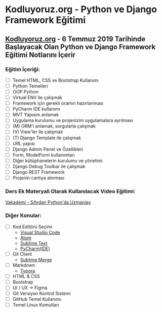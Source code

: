 # Kodluyoruz.org - Python ve Django Framework Eğitimi
## [Kodluyoruz.org](https://kodluyoruz.org/) - 6 Temmuz 2019 Tarihinde Başlayacak Olan Python ve Django Framework Eğitimi Notlarını İçerir


### Eğitim İçeriği:
- [ ] Temel HTML, CSS ve Bootstrap Kullanımı
- [ ] Python Temelleri
- [ ] OOP Python
- [ ] Virtual ENV ile çalışmak
- [ ] Framework için gerekli oramın hazırlanması
- [ ] PyCharm IDE kullanımı
- [ ] MVT Yapısını anlamak
- [ ] Uygulama kurulumu ve projenizim uygulamalara ayrılması
- [ ] (M) ORM'i anlamak, sorgularla çalışmak
- [ ] (V) View'ler ile çalışmak
- [ ] (T) Django Template ile çalışmak
- [ ] URL yapısı
- [ ] Django Admin Panel ve Özellikleri
- [ ] Form, ModelForm kullanımları
- [ ] Diğer kütüphanelerin kurulumu ve yönetimi
- [ ] Django Debug Toolbar ile çalışmak
- [ ] Django REST Framework
- [ ] Projenin canlıya alınması

### Ders Ek Materyali Olarak Kullanılacak Video Eğitimi:
[Vakademi - Sıfırdan Python'da Uzmanlaş](https://vakademi.com.tr/home/category/yazilim/sifirdan-pythonda-uzmanlas/)

### Diğer Konular:
- [ ] Kod Editörü Seçimi
  - [Visual Studio Code](https://code.visualstudio.com/)
  - [Atom](https://atom.io/)
  - [Sublime Text](https://www.sublimetext.com/)
  - [PyCharm(IDE)](https://www.jetbrains.com/pycharm/)
- [ ] Git Client
  - [Sublime Merge](https://www.sublimemerge.com/)
- [ ] Markdown
  - [Typora](https://typora.io/)
- [ ] HTML & CSS
- [ ] Bootstrap
- [ ] UI / UX -> Figma
- [ ] Git Versiyon Kontrol Sistemi
- [ ] GitHub Temel Kullanımı
- [ ] Temel Linux Komutları
